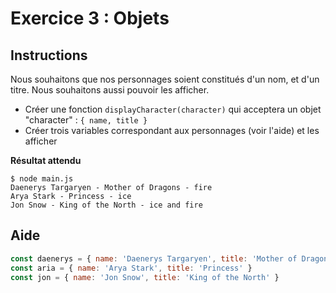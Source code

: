 # Exercice 3 : Objets

## Instructions

Nous souhaitons que nos personnages soient constitués d'un nom, et d'un titre. Nous souhaitons aussi pouvoir les afficher.

* Créer une fonction `displayCharacter(character)` qui acceptera un objet "character" : `{ name, title }`
* Créer trois variables correspondant aux personnages (voir l'aide) et les afficher

**Résultat attendu**

```
$ node main.js
Daenerys Targaryen - Mother of Dragons - fire
Arya Stark - Princess - ice
Jon Snow - King of the North - ice and fire
```

## Aide

```js
const daenerys = { name: 'Daenerys Targaryen', title: 'Mother of Dragons' }
const aria = { name: 'Arya Stark', title: 'Princess' }
const jon = { name: 'Jon Snow', title: 'King of the North' }
```
